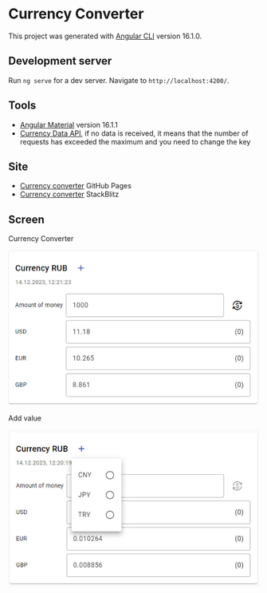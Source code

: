 # Currency Converter
This project was generated with [Angular CLI](https://github.com/angular/angular-cli) version 16.1.0.

## Development server
Run `ng serve` for a dev server. Navigate to `http://localhost:4200/`.

## Tools
- [Angular Material](https://material.angular.io/) version 16.1.1 
- [Currency Data API](https://apilayer.com/marketplace/currency_data-api), if no data is received, it means that the number of requests has exceeded the maximum and you need to change the key

## Site
- [Currency converter](https://pojerman.github.io/currency-converter/) GitHub Pages
- [Currency converter](https://stackblitz.com/edit/kkky4x?file=README.md) StackBlitz

## Screen

Currency Converter

![](screen/screen1.jpg)

Add value

![](screen/screen2.jpg)
